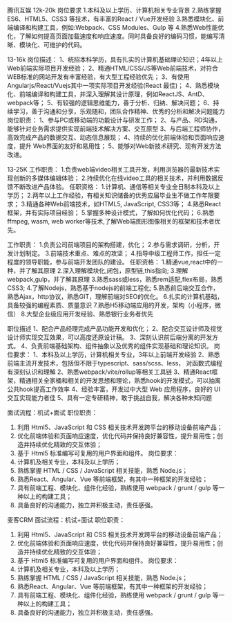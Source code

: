 腾讯互娱 12k-20k
岗位要求
1.本科及以上学历、计算机相关专业背景
2.熟练掌握ES6、HTML5、CSS3 等技术，有丰富的React / Vue开发经验
3.熟悉模块化、前端编译和构建工具，例如:Webpack、CSS Modules、Gulp 等
4.熟悉Web性能优化，了解如何提高页面加载速度和响应速度。同时具备良好的编码习惯，能编写清晰、模块化、可维护的代码。

13-16k
岗位描述：
1、统招本科学历，具有扎实的计算机基础理论知识；4年以上Web前端实际项目开发经验；
2、精通HTML/CSS/JS等Web前端技术，对符合WEB标准的网站开发有丰富经验，有大型工程经验优先；
3、有使用Angularjs/React/Vuejs其中一项实际项目开发经验(React 最佳)；
4、熟悉模块化、前端编译和构建工具，并深入理解其设计原理，例如ReactJS、AntD、webpack等；
5、有较强的逻辑思维能力，善于分析、归纳、解决问题；
6、持续学习，善于沟通和分享，乐观随和，团队合作精神、优秀的分析和解决问题能力
岗位职责：
1、参与PC或移动端的功能设计与研发工作；
2、与产品、RD沟通，能够针对业务需求提供实现前端技术解决方案、交互原型
3、与后端工程师协作，高效完成产品的数据交互、动态信息展现；
4、持续的优化前端体验和页面响应速度，提升 Web界面的友好和易用性；
5、能够对Web新技术研究、现有开发方法改进。

13-25K
工作职责：
1.负责web端video相关工具开发，利用浏览器的最新技术实现创新的多媒体编辑体验；
2.持续优化在线video工具的相关技术，并利用数据反馈不断改进产品体验。
任职资格：
1.计算机、通信等相关专业全日制本科及以上学历；
2.两年以上工作经验，有相关知识储备的优秀应届毕业生不做工作年限要求；
3.精通各种Web前端技术，如HTML5, JavaScript, CSS3等；
4.熟悉React框架，并有实际项目经验；
5.掌握多种设计模式，了解如何优化代码；
6.熟悉ffmpeg, wasm, web worker等技术,了解Web端图形图像相关的框架和技术者优先。

工作职责：
1.负责公司前端项目的架构搭建，优化；
2.参与需求调研，分析，开发计划制定。
3.前端技术重点、难点的攻坚；
4.指导中级工程师工作，担任一定程度的领导职能，参与前端开发团队的建设。
任职资格：
1.精通vue,react中的一种，并了解其原理
2.深入理解模块化,闭包，原型链,this指向;
3.理解webpack,gulp，并了解其原理
3.熟悉sass或less，熟悉rem适配,flex布局，熟悉CSS3;
4.了解Nodejs，熟悉基于nodejs的前端工程化;
5.熟悉前后端交互合作，熟悉Ajax，http协议，熟悉GIT，理解前端对SEO的优化。
6.扎实的计算机基础，具备较强的编程素质、质量意识
7.熟悉H5移动端应用的开发，架构（小程序，微信）
8.大型企业级应用开发经验、熟悉银行业务者优先

职位描述
1、配合产品经理完成产品功能开发和优化；
2、配合交互设计师及视觉设计师实现交互效果，可以高度还原设计稿。
3、深刻认识前后端分离的开发方式。
4、负责前端基础架构、组件抽象以及优秀的组件实现基础和理论知识。
岗位要求：
1、本科及以上学历，计算机相关专业，3年以上前端开发经验
2、熟悉前端主流开发技术，包括但不限于typescript、sass/scss、less， 对函数式编程有深刻认识和理解
2、熟悉webpack/vite/rollup等相关工具链
3、精通React框架，精通相关全家桶和相关的开发思想和理论，熟悉hook的开发模式，可以抽离公共hook提高工作效率
4、经验丰富，开发过中大型 Web 应用程序，良好的 UI 交互实现能力者佳
5、具有一定专研精神，敢于挑战自我，解决各种未知问题

面试流程：机试+面试
职位职责：
1. 利用 Html5、JavaScript 和 CSS 相关技术开发跨平台的移动设备前端产品；
2. 优化前端体验和页面响应速度，优化代码并保持良好兼容性，提升易用性；创造并持续优化精致的交互体验；
3. 基于 Html5 标准编写可复用的用户界面和组件。
岗位要求：
1. 计算机及相关专业，本科及以上学历；
2. 熟练掌握 HTML / CSS / JavaScript 相关技能，熟悉 Node.js；
3. 熟悉React、Angular、Vue 等前端框架，有其中一种框架的开发经验；
4. 具有前端工程、模块化、组件化经验，熟练使用 webpack / grunt / gulp 等一种以上的构建工具；
5. 具备良好的沟通能力，独立并积极主动，责任感强。

麦客CRM
面试流程：机试+面试
职位职责：
1. 利用 Html5、JavaScript 和 CSS 相关技术开发跨平台的移动设备前端产品；
2. 优化前端体验和页面响应速度，优化代码并保持良好兼容性，提升易用性；创造并持续优化精致的交互体验；
3. 基于 Html5 标准编写可复用的用户界面和组件。
岗位要求：
1. 计算机及相关专业，本科及以上学历；
2. 熟练掌握 HTML / CSS / JavaScript 相关技能，熟悉 Node.js；
3. 熟悉React、Angular、Vue 等前端框架，有其中一种框架的开发经验；
4. 具有前端工程、模块化、组件化经验，熟练使用 webpack / grunt / gulp 等一种以上的构建工具；
5. 具备良好的沟通能力，独立并积极主动，责任感强。